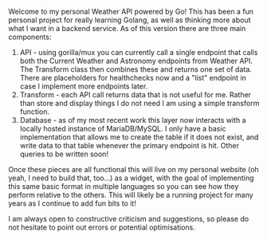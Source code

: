 Welcome to my personal Weather API powered by Go! This has been a fun personal project for really learning Golang,
as well as thinking more about what I want in a backend service. As of this version there are three main components:

1) API - using gorilla/mux you can currently call a single endpoint that calls both the Current Weather and Astronomy endpoints from Weather API.
The Transform class then combines these and returns one set of data. There are placeholders for healthchecks now and a "list" endpoint
in case I implement more endpoints later.
2) Transform - each API call returns data that is not useful for me. Rather than store and display things I do not need
I am using a simple transform function. 
3) Database - as of my most recent work this layer now interacts with a locally hosted instance of MariaDB/MySQL. I only have
a basic implementation that allows me to create the table if it does not exist, and write data to that table whenever the primary
endpoint is hit. Other queries to be written soon!

Once these pieces are all functional this will live on my personal website (oh yeah, I need to build that, too...) as a widget,
with the goal of implementing this same basic format in multiple languages so you can see how they perform relative to the others.
This will likely be a running project for many years as I continue to add fun bits to it!

I am always open to constructive criticism and suggestions, so please do not hesitate to point out errors or potential optimisations.

